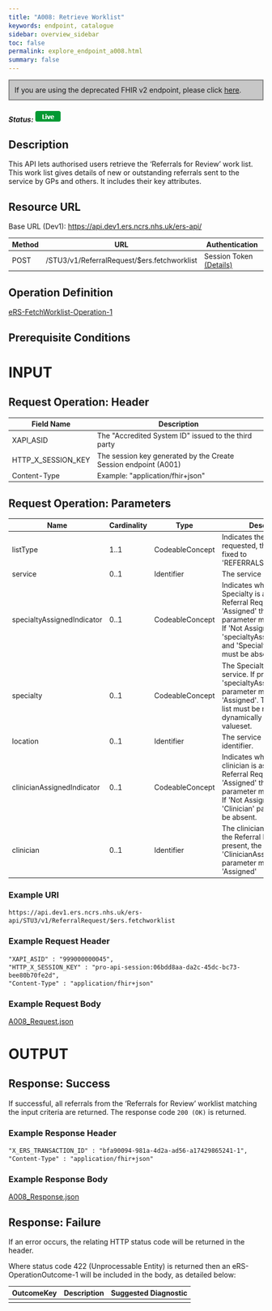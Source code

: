 ```yaml
---
title: "A008: Retrieve Worklist"
keywords: endpoint, catalogue
sidebar: overview_sidebar
toc: false
permalink: explore_endpoint_a008.html
summary: false
---
```


<div style="border: 2px solid #888888; padding: 10px; background: #c7c7c7;">If you are using the deprecated FHIR v2 endpoint, please click <a href="explore_endpoint_a008_DSTU2.html">here</a>.</div>

##### Status: ![Live](images/icons/api_live.png)

## Description
This API lets authorised users retrieve the ‘Referrals for Review’ work list. This work list gives details of new or outstanding referrals sent to the service by GPs and others. It includes their key attributes.


## Resource URL

Base URL (Dev1): https://api.dev1.ers.ncrs.nhs.uk/ers-api/  

| Method       | URL | Authentication |
| -------------| --- | ---------------- |
| POST | /STU3/v1/ReferralRequest/$ers.fetchworklist | Session Token [(Details)](develop_business_flow_bf001.html) |


## Operation Definition
[eRS-FetchWorklist-Operation-1](https://fhir.nhs.uk/STU3/OperationDefinition/eRS-FetchWorklist-Operation-1)

## Prerequisite Conditions


# INPUT

## Request Operation: Header

| Field Name | Description |
| ---------- | ------------- |
| XAPI_ASID | The "Accredited System ID" issued to the third party |
| HTTP_X_SESSION_KEY | The session key generated by the Create Session endpoint (A001) |
| Content-Type | Example: "application/fhir+json" |

## Request Operation: Parameters

| Name | Cardinality | Type | Description |
| ---- | ----------- | ---- | ----------- |
| listType | 1..1 | CodeableConcept | Indicates the type of list requested, this is currently fixed to 'REFERRALS_FOR_REVIEW'. |
| service | 0..1 | Identifier | The service identifier |
| specialtyAssignedIndicator | 0..1 | CodeableConcept | Indicates whether a Specialty is assigned to the Referral Request. If 'Assigned' the 'Specialty' parameter must be present. If 'Not Assigned' the 'specialtyAssignedIndicator' and 'Specialty' parameter must be absent. |
| specialty | 0..1 | CodeableConcept | The Specialty for the service. If present, the 'specialtyAssignedIndicator' parameter must be set to 'Assigned'. The specialty list must be retrieved dynamically from the e-RS valueset. |
| location | 0..1 | Identifier | The service location identifier. |
| clinicianAssignedIndicator | 0..1 | CodeableConcept | Indicates whether a clinician is assigned to the Referral Request. If 'Assigned' the 'Clinician' parameter must be present. If 'Not Assigned' the 'Clinician' parameter must be absent. |
| clinician | 0..1 | Identifier | The clinician assigned to the Referral Request. If present, the 'ClinicianAssignedIndicator' parameter must be set to 'Assigned' |

### Example URI
```http
https://api.dev1.ers.ncrs.nhs.uk/ers-api/STU3/v1/ReferralRequest/$ers.fetchworklist
```

### Example Request Header
```http
"XAPI_ASID" : "999000000045",
"HTTP_X_SESSION_KEY" : "pro-api-session:06bdd8aa-da2c-45dc-bc73-bee80b70fe2d",
"Content-Type" : "application/fhir+json"
```

### Example Request Body
[A008_Request.json](downloads/json/A008_Request.json)  

# OUTPUT
## Response: Success
If successful, all referrals from the ‘Referrals for Review’ worklist matching the input criteria are returned. The response code `200 (OK)` is returned.

### Example Response Header
```http
"X_ERS_TRANSACTION_ID" : "bfa90094-981a-4d2a-ad56-a17429865241-1",
"Content-Type" : "application/fhir+json"
```

### Example Response Body
[A008_Response.json](downloads/json/A008_Response.json)

## Response: Failure
If an error occurs, the relating HTTP status code will be returned in the header.  

Where status code 422 (Unprocessable Entity) is returned then an eRS-OperationOutcome-1 will be included in the body, as detailed below:


| OutcomeKey | Description | Suggested Diagnostic |
| ---------- | ----------- | -------------------- |
| | | |
